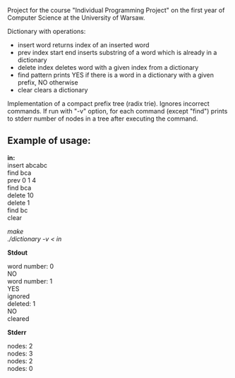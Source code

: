 Project for the course "Individual Programming Project" on the first year
of Computer Science at the University of Warsaw.

Dictionary with operations:
- insert word
returns index of an inserted word
- prev index start end
inserts substring of a word which is already in a dictionary
- delete index
deletes word with a given index from a dictionary
- find pattern
prints YES if there is a word in a dictionary with a given prefix, NO otherwise
- clear
clears a dictionary

Implementation of a compact prefix tree (radix trie).
Ignores incorrect commands.
If run with "-v" option, for each command (except "find") prints to stderr
number of nodes in a tree after executing the command.

Example of usage:
----------------

**in:**  
insert abcabc  
find bca  
prev 0 1 4  
find bca  
delete 10  
delete 1  
find bc  
clear  

*make  
./dictionary -v < in*

**Stdout**


word number: 0  
NO  
word number: 1  
YES  
ignored  
deleted: 1  
NO  
cleared  

**Stderr**


nodes: 2  
nodes: 3  
nodes: 2  
nodes: 0  
